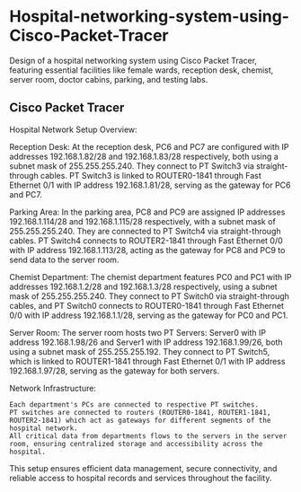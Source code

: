 # Hospital-networking-system-using-Cisco-Packet-Tracer
Design of a hospital networking system using Cisco Packet Tracer, featuring essential facilities like female wards, reception desk, chemist, server room, doctor cabins, parking, and testing labs.

## Cisco Packet Tracer
Hospital Network Setup Overview:

Reception Desk:
At the reception desk, PC6 and PC7 are configured with IP addresses 192.168.1.82/28 and 192.168.1.83/28 respectively, both using a subnet mask of 255.255.255.240. They connect to PT Switch3 via straight-through cables. PT Switch3 is linked to ROUTER0-1841 through Fast Ethernet 0/1 with IP address 192.168.1.81/28, serving as the gateway for PC6 and PC7.

Parking Area:
In the parking area, PC8 and PC9 are assigned IP addresses 192.168.1.114/28 and 192.168.1.115/28 respectively, with a subnet mask of 255.255.255.240. They are connected to PT Switch4 via straight-through cables. PT Switch4 connects to ROUTER2-1841 through Fast Ethernet 0/0 with IP address 192.168.1.113/28, acting as the gateway for PC8 and PC9 to send data to the server room.

Chemist Department:
The chemist department features PC0 and PC1 with IP addresses 192.168.1.2/28 and 192.168.1.3/28 respectively, using a subnet mask of 255.255.255.240. They connect to PT Switch0 via straight-through cables, and PT Switch0 connects to ROUTER0-1841 through Fast Ethernet 0/0 with IP address 192.168.1.1/28, serving as the gateway for PC0 and PC1.

Server Room:
The server room hosts two PT Servers: Server0 with IP address 192.168.1.98/26 and Server1 with IP address 192.168.1.99/26, both using a subnet mask of 255.255.255.192. They connect to PT Switch5, which is linked to ROUTER1-1841 through Fast Ethernet 0/1 with IP address 192.168.1.97/28, serving as the gateway for both servers.

Network Infrastructure:

    Each department's PCs are connected to respective PT switches.
    PT switches are connected to routers (ROUTER0-1841, ROUTER1-1841, ROUTER2-1841) which act as gateways for different segments of the hospital network.
    All critical data from departments flows to the servers in the server room, ensuring centralized storage and accessibility across the hospital.

This setup ensures efficient data management, secure connectivity, and reliable access to hospital records and services throughout the facility.
